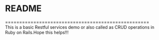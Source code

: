 # README
===================================================
This is a basic Restful services demo or also called as CRUD
operations in Ruby on Rails.Hope this helps!!!
